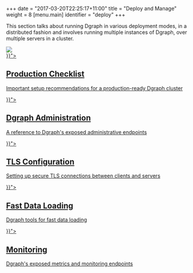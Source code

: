 +++
date = "2017-03-20T22:25:17+11:00"
title = "Deploy and Manage"
weight = 8
[menu.main]
  identifier = "deploy"
+++

<div class="landing">
  <div class="hero">
    <p>
      This section talks about running Dgraph in various deployment modes, in a distributed fashion and involves
running multiple instances of Dgraph, over multiple servers in a cluster.
    </p>
    <img class="hero-deco" src="/images/hero-deco_403x160.png" />
  </div>
  <div class="item">
    <div class="icon"><i class="lni lni-checkbox" aria-hidden="true"></i></div>
    <a  href="{{< relref "production-checklist.md">}}">
      <h2>Production Checklist</h2>
      <p>
        Important setup recommendations for a production-ready Dgraph cluster
      </p>
    </a>
  </div>
  <div class="item">
    <div class="icon"><i class="lni lni-cogs" aria-hidden="true"></i></div>
    <a href="{{< relref "dgraph-administration.md">}}">
      <h2>Dgraph Administration</h2>
      <p>
        A reference to Dgraph's exposed administrative endpoints
      </p>
    </a>
  </div>

  <div class="item">
    <div class="icon"><i class="lni lni-shield" aria-hidden="true"></i></div>
    <a href="{{< relref "tls-configuration.md">}}">
      <h2>TLS Configuration</h2>
      <p>
        Setting up secure TLS connections between clients and servers 
      </p>
    </a>
  </div>
  <div class="item">
    <div class="icon"><i class="lni lni-upload" aria-hidden="true"></i></div>
    <a href="{{< relref "fast-data-loading/overview.md">}}">
      <h2>Fast Data Loading</h2>
      <p>
        Dgraph tools for fast data loading
      </p>
    </a>
  </div>
  <div class="item">
    <div class="icon"><i class="lni lni-keyword-research" aria-hidden="true"></i></div>
    <a href="{{< relref "monitoring.md">}}">
      <h2>Monitoring</h2>
      <p>
        Dgraph's exposed metrics and monitoring endpoints
      </p>
    </a>
  </div>

</div>

<style>
  ul.contents {
    display: none;
  }
</style>
